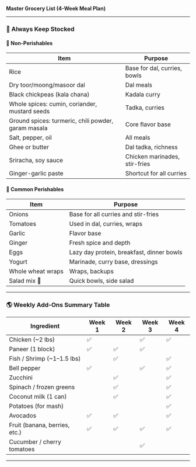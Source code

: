 **Master Grocery List (4-Week Meal Plan)**

---

### 📌 Always Keep Stocked

#### 🧵 Non-Perishables

| Item                                                | Purpose                       |
| --------------------------------------------------- | ----------------------------- |
| Rice                                                | Base for dal, curries, bowls  |
| Dry toor/moong/masoor dal                           | Dal meals                     |
| Black chickpeas (kala chana)                        | Kadala curry                  |
| Whole spices: cumin, coriander, mustard seeds       | Tadka, curries                |
| Ground spices: turmeric, chili powder, garam masala | Core flavor base              |
| Salt, pepper, oil                                   | All meals                     |
| Ghee or butter                                      | Dal tadka, richness           |
| Sriracha, soy sauce                                 | Chicken marinades, stir-fries |
| Ginger-garlic paste                                 | Shortcut for all curries      |

#### 🍅 Common Perishables

| Item              | Purpose                                   |
| ----------------- | ----------------------------------------- |
| Onions            | Base for all curries and stir-fries       |
| Tomatoes          | Used in dal, curries, wraps               |
| Garlic            | Flavor base                               |
| Ginger            | Fresh spice and depth                     |
| Eggs              | Lazy day protein, breakfast, dinner bowls |
| Yogurt            | Marinade, curry base, dressings           |
| Whole wheat wraps | Wraps, backups                            |
| Salad mix 🥗      | Quick bowls, side salad                   |

---

### 🌎 Weekly Add-Ons Summary Table

| Ingredient                    | Week 1 | Week 2 | Week 3 | Week 4 |
| ----------------------------- | ------ | ------ | ------ | ------ |
| Chicken (\~2 lbs)             | ✅      |        | ✅      | ✅      |
| Paneer (1 block)              | ✅      | ✅      | ✅      |        |
| Fish / Shrimp (\~1–1.5 lbs)   |        | ✅      |        | ✅      |
| Bell pepper                   | ✅      |        | ✅      | ✅      |
| Zucchini                      |        | ✅      |        | ✅      |
| Spinach / frozen greens       |        | ✅      |        | ✅      |
| Coconut milk (1 can)          |        | ✅      |        | ✅      |
| Potatoes (for mash)           |        |        |        | ✅      |
| Avocados                      | ✅      | ✅      |        | ✅      |
| Fruit (banana, berries, etc.) | ✅      | ✅      | ✅      | ✅      |
| Cucumber / cherry tomatoes    |        |        | ✅      |        |

---
